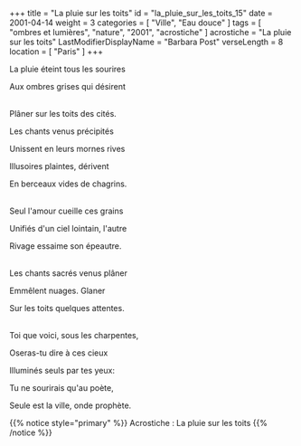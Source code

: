 +++
title = "La pluie sur les toits"
id = "la_pluie_sur_les_toits_15"
date = 2001-04-14
weight = 3
categories = [ "Ville", "Eau douce" ]
tags = [ "ombres et lumières", "nature", "2001", "acrostiche" ]
acrostiche = "La pluie sur les toits"
LastModifierDisplayName = "Barbara Post"
verseLength = 8
location = [ "Paris" ]
+++

La pluie éteint tous les sourires

Aux ombres grises qui désirent

 \
Plâner sur les toits des cités.

Les chants venus précipités

Unissent en leurs mornes rives

Illusoires plaintes, dérivent

En berceaux vides de chagrins.

 \
Seul l'amour cueille ces grains

Unifiés d'un ciel lointain, l'autre

Rivage essaime son épeautre.

 \
Les chants sacrés venus plâner

Emmêlent nuages. Glaner

Sur les toits quelques attentes.

 \
Toi que voici, sous les charpentes,

Oseras-tu dire à ces cieux

Illuminés seuls par tes yeux:

Tu ne sourirais qu'au poète,

Seule est la ville, onde prophète.

{{% notice style="primary" %}}
Acrostiche : La pluie sur les toits
{{% /notice %}}
